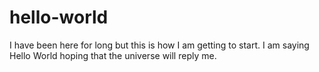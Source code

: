 # hello-world
I have been here for long but this is how I am getting to start. I am saying Hello World hoping that the universe will reply me.
